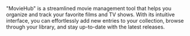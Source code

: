 "MovieHub" is a streamlined movie management tool that helps you organize and track your favorite films and TV shows. With its intuitive interface, you can effortlessly add new entries to your collection, browse through your library, and stay up-to-date with the latest releases. 
